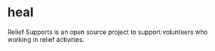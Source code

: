 # heal
Relief Supports is an open source project to support volunteers who working in relief activities. 
